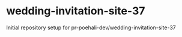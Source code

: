# wedding-invitation-site-37

Initial repository setup for pr-poehali-dev/wedding-invitation-site-37